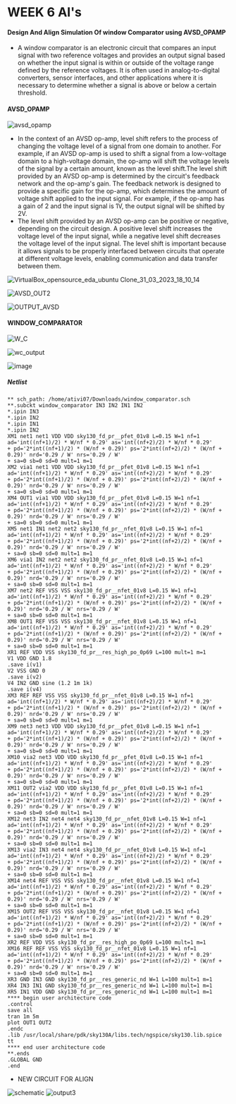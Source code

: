 # WEEK 6 AI's

####  Design And Align Simulation Of  window Comparator using AVSD_OPAMP
- A window comparator is an electronic circuit that compares an input signal with two reference voltages and provides an output signal based on whether the input signal is within or outside of the voltage range defined by the reference voltages. It is often used in analog-to-digital converters, sensor interfaces, and other applications where it is necessary to determine whether a signal is above or below a certain threshold.


#### AVSD_OPAMP

![avsd_opamp](https://user-images.githubusercontent.com/68071764/229117508-3b3c27ee-d8fe-40f5-93d6-4f76a20115ed.png)

- In the context of an AVSD op-amp, level shift refers to the process of changing the voltage level of a signal from one domain to another. For example, if an AVSD op-amp is used to shift a signal from a low-voltage domain to a high-voltage domain, the op-amp will shift the voltage levels of the signal by a certain amount, known as the level shift.The level shift provided by an AVSD op-amp is determined by the circuit's feedback network and the op-amp's gain. The feedback network is designed to provide a specific gain for the op-amp, which determines the amount of voltage shift applied to the input signal. For example, if the op-amp has a gain of 2 and the input signal is 1V, the output signal will be shifted by 2V.
- The level shift provided by an AVSD op-amp can be positive or negative, depending on the circuit design. A positive level shift increases the voltage level of the input signal, while a negative level shift decreases the voltage level of the input signal. The level shift is important because it allows signals to be properly interfaced between circuits that operate at different voltage levels, enabling communication and data transfer between them.

![VirtualBox_opensource_eda_ubuntu Clone_31_03_2023_18_10_14](https://user-images.githubusercontent.com/68071764/229122593-3176e733-f0e8-43a9-a249-2f619edf0e7c.png)


![AVSD_OUT2](https://user-images.githubusercontent.com/68071764/229121792-da52138e-d788-4eb9-9035-75314dcc54cf.png)

![OUTPUT_AVSD](https://user-images.githubusercontent.com/68071764/229122311-0dc0211f-21e0-4cd5-9b4c-320c4e0e6709.png)

#### WINDOW_COMPARATOR

![W_C](https://user-images.githubusercontent.com/68071764/229284478-6d98227b-b20f-41fc-a9ce-af15465a0db1.png)

![wc_output](https://user-images.githubusercontent.com/68071764/229284810-cf1fd1b7-66bd-4622-ae9d-37a800aeb932.png)

![image](https://user-images.githubusercontent.com/68071764/229285065-1fd8168b-54af-4859-b9c7-95302f784efb.png)

##### Netlist

```
** sch_path: /home/ativi07/Downloads/window_comparator.sch
**.subckt window_comparator IN3 IN2 IN1 IN2
*.ipin IN3
*.ipin IN2
*.ipin IN1
*.ipin IN2
XM1 net1 net1 VDD VDD sky130_fd_pr__pfet_01v8 L=0.15 W=1 nf=1 ad='int((nf+1)/2) * W/nf * 0.29' as='int((nf+2)/2) * W/nf * 0.29'
+ pd='2*int((nf+1)/2) * (W/nf + 0.29)' ps='2*int((nf+2)/2) * (W/nf + 0.29)' nrd='0.29 / W' nrs='0.29 / W'
+ sa=0 sb=0 sd=0 mult=1 m=1
XM2 via1 net1 VDD VDD sky130_fd_pr__pfet_01v8 L=0.15 W=1 nf=1 ad='int((nf+1)/2) * W/nf * 0.29' as='int((nf+2)/2) * W/nf * 0.29'
+ pd='2*int((nf+1)/2) * (W/nf + 0.29)' ps='2*int((nf+2)/2) * (W/nf + 0.29)' nrd='0.29 / W' nrs='0.29 / W'
+ sa=0 sb=0 sd=0 mult=1 m=1
XM4 OUT1 via1 VDD VDD sky130_fd_pr__pfet_01v8 L=0.15 W=1 nf=1 ad='int((nf+1)/2) * W/nf * 0.29' as='int((nf+2)/2) * W/nf * 0.29'
+ pd='2*int((nf+1)/2) * (W/nf + 0.29)' ps='2*int((nf+2)/2) * (W/nf + 0.29)' nrd='0.29 / W' nrs='0.29 / W'
+ sa=0 sb=0 sd=0 mult=1 m=1
XM5 net1 IN1 net2 net2 sky130_fd_pr__nfet_01v8 L=0.15 W=1 nf=1 ad='int((nf+1)/2) * W/nf * 0.29' as='int((nf+2)/2) * W/nf * 0.29'
+ pd='2*int((nf+1)/2) * (W/nf + 0.29)' ps='2*int((nf+2)/2) * (W/nf + 0.29)' nrd='0.29 / W' nrs='0.29 / W'
+ sa=0 sb=0 sd=0 mult=1 m=1
XM6 via1 IN2 net2 net2 sky130_fd_pr__nfet_01v8 L=0.15 W=1 nf=1 ad='int((nf+1)/2) * W/nf * 0.29' as='int((nf+2)/2) * W/nf * 0.29'
+ pd='2*int((nf+1)/2) * (W/nf + 0.29)' ps='2*int((nf+2)/2) * (W/nf + 0.29)' nrd='0.29 / W' nrs='0.29 / W'
+ sa=0 sb=0 sd=0 mult=1 m=1
XM7 net2 REF VSS VSS sky130_fd_pr__nfet_01v8 L=0.15 W=1 nf=1 ad='int((nf+1)/2) * W/nf * 0.29' as='int((nf+2)/2) * W/nf * 0.29'
+ pd='2*int((nf+1)/2) * (W/nf + 0.29)' ps='2*int((nf+2)/2) * (W/nf + 0.29)' nrd='0.29 / W' nrs='0.29 / W'
+ sa=0 sb=0 sd=0 mult=1 m=1
XM8 OUT1 REF VSS VSS sky130_fd_pr__nfet_01v8 L=0.15 W=1 nf=1 ad='int((nf+1)/2) * W/nf * 0.29' as='int((nf+2)/2) * W/nf * 0.29'
+ pd='2*int((nf+1)/2) * (W/nf + 0.29)' ps='2*int((nf+2)/2) * (W/nf + 0.29)' nrd='0.29 / W' nrs='0.29 / W'
+ sa=0 sb=0 sd=0 mult=1 m=1
XR1 REF VDD VSS sky130_fd_pr__res_high_po_0p69 L=100 mult=1 m=1
V1 VDD GND 1.8
.save i(v1)
V2 VSS GND 0
.save i(v2)
V4 IN2 GND sine (1.2 1m 1k)
.save i(v4)
XM3 REF REF VSS VSS sky130_fd_pr__nfet_01v8 L=0.15 W=1 nf=1 ad='int((nf+1)/2) * W/nf * 0.29' as='int((nf+2)/2) * W/nf * 0.29'
+ pd='2*int((nf+1)/2) * (W/nf + 0.29)' ps='2*int((nf+2)/2) * (W/nf + 0.29)' nrd='0.29 / W' nrs='0.29 / W'
+ sa=0 sb=0 sd=0 mult=1 m=1
XM9 net3 net3 VDD VDD sky130_fd_pr__pfet_01v8 L=0.15 W=1 nf=1 ad='int((nf+1)/2) * W/nf * 0.29' as='int((nf+2)/2) * W/nf * 0.29'
+ pd='2*int((nf+1)/2) * (W/nf + 0.29)' ps='2*int((nf+2)/2) * (W/nf + 0.29)' nrd='0.29 / W' nrs='0.29 / W'
+ sa=0 sb=0 sd=0 mult=1 m=1
XM10 via2 net3 VDD VDD sky130_fd_pr__pfet_01v8 L=0.15 W=1 nf=1 ad='int((nf+1)/2) * W/nf * 0.29' as='int((nf+2)/2) * W/nf * 0.29'
+ pd='2*int((nf+1)/2) * (W/nf + 0.29)' ps='2*int((nf+2)/2) * (W/nf + 0.29)' nrd='0.29 / W' nrs='0.29 / W'
+ sa=0 sb=0 sd=0 mult=1 m=1
XM11 OUT2 via2 VDD VDD sky130_fd_pr__pfet_01v8 L=0.15 W=1 nf=1 ad='int((nf+1)/2) * W/nf * 0.29' as='int((nf+2)/2) * W/nf * 0.29'
+ pd='2*int((nf+1)/2) * (W/nf + 0.29)' ps='2*int((nf+2)/2) * (W/nf + 0.29)' nrd='0.29 / W' nrs='0.29 / W'
+ sa=0 sb=0 sd=0 mult=1 m=1
XM12 net3 IN2 net4 net4 sky130_fd_pr__nfet_01v8 L=0.15 W=1 nf=1 ad='int((nf+1)/2) * W/nf * 0.29' as='int((nf+2)/2) * W/nf * 0.29'
+ pd='2*int((nf+1)/2) * (W/nf + 0.29)' ps='2*int((nf+2)/2) * (W/nf + 0.29)' nrd='0.29 / W' nrs='0.29 / W'
+ sa=0 sb=0 sd=0 mult=1 m=1
XM13 via2 IN3 net4 net4 sky130_fd_pr__nfet_01v8 L=0.15 W=1 nf=1 ad='int((nf+1)/2) * W/nf * 0.29' as='int((nf+2)/2) * W/nf * 0.29'
+ pd='2*int((nf+1)/2) * (W/nf + 0.29)' ps='2*int((nf+2)/2) * (W/nf + 0.29)' nrd='0.29 / W' nrs='0.29 / W'
+ sa=0 sb=0 sd=0 mult=1 m=1
XM14 net4 REF VSS VSS sky130_fd_pr__nfet_01v8 L=0.15 W=1 nf=1 ad='int((nf+1)/2) * W/nf * 0.29' as='int((nf+2)/2) * W/nf * 0.29'
+ pd='2*int((nf+1)/2) * (W/nf + 0.29)' ps='2*int((nf+2)/2) * (W/nf + 0.29)' nrd='0.29 / W' nrs='0.29 / W'
+ sa=0 sb=0 sd=0 mult=1 m=1
XM15 OUT2 REF VSS VSS sky130_fd_pr__nfet_01v8 L=0.15 W=1 nf=1 ad='int((nf+1)/2) * W/nf * 0.29' as='int((nf+2)/2) * W/nf * 0.29'
+ pd='2*int((nf+1)/2) * (W/nf + 0.29)' ps='2*int((nf+2)/2) * (W/nf + 0.29)' nrd='0.29 / W' nrs='0.29 / W'
+ sa=0 sb=0 sd=0 mult=1 m=1
XR2 REF VDD VSS sky130_fd_pr__res_high_po_0p69 L=100 mult=1 m=1
XM16 REF REF VSS VSS sky130_fd_pr__nfet_01v8 L=0.15 W=1 nf=1 ad='int((nf+1)/2) * W/nf * 0.29' as='int((nf+2)/2) * W/nf * 0.29'
+ pd='2*int((nf+1)/2) * (W/nf + 0.29)' ps='2*int((nf+2)/2) * (W/nf + 0.29)' nrd='0.29 / W' nrs='0.29 / W'
+ sa=0 sb=0 sd=0 mult=1 m=1
XR3 GND IN3 GND sky130_fd_pr__res_generic_nd W=1 L=100 mult=1 m=1
XR4 IN3 IN1 GND sky130_fd_pr__res_generic_nd W=1 L=100 mult=1 m=1
XR5 IN1 VDD GND sky130_fd_pr__res_generic_nd W=1 L=100 mult=1 m=1
**** begin user architecture code
.control
save all
tran 1m 5m
plot OUT1 OUT2
.endc
.lib /usr/local/share/pdk/sky130A/libs.tech/ngspice/sky130.lib.spice tt
**** end user architecture code
**.ends
.GLOBAL GND
.end
```

- NEW CIRCUIT FOR ALIGN 

![schematic](https://user-images.githubusercontent.com/68071764/230721499-5ef15d14-f6ef-4de7-8e46-609c72d280c8.png)
![output3](https://user-images.githubusercontent.com/68071764/230721505-943db3d5-9f8a-43fe-aade-577d9c8b137f.png)
